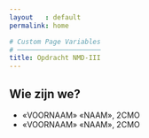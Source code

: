```yaml
---
layout   : default
permalink: home

# Custom Page Variables
# ─────────────────────
title: Opdracht NMD-III
---
```


Wie zijn we?
------------

 - «VOORNAAM» «NAAM», 2CMO
 - «VOORNAAM» «NAAM», 2CMO

